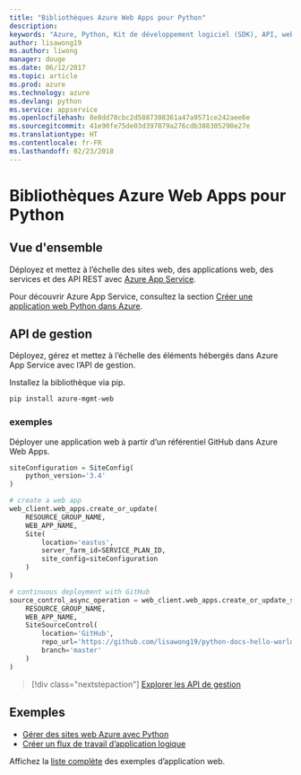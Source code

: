 ```yaml
---
title: "Bibliothèques Azure Web Apps pour Python"
description: 
keywords: "Azure, Python, Kit de développement logiciel (SDK), API, web apps, App Service"
author: lisawong19
ms.author: liwong
manager: douge
ms.date: 06/12/2017
ms.topic: article
ms.prod: azure
ms.technology: azure
ms.devlang: python
ms.service: appservice
ms.openlocfilehash: 8e8dd78cbc2d5887308361a47a9571ce242aee6e
ms.sourcegitcommit: 41e90fe75de03d397079a276cdb388305290e27e
ms.translationtype: HT
ms.contentlocale: fr-FR
ms.lasthandoff: 02/23/2018
---
```

# <a name="azure-web-apps-libraries-for-python"></a>Bibliothèques Azure Web Apps pour Python

## <a name="overview"></a>Vue d'ensemble

Déployez et mettez à l’échelle des sites web, des applications web, des services et des API REST avec [Azure App Service](/azure/app-service).

Pour découvrir Azure App Service, consultez la section [Créer une application web Python dans Azure](/azure/app-service-web/app-service-web-get-started-python).

## <a name="management-api"></a>API de gestion

Déployez, gérez et mettez à l’échelle des éléments hébergés dans Azure App Service avec l’API de gestion.

Installez la bibliothèque via pip.

```bash
pip install azure-mgmt-web
```

### <a name="example"></a>exemples

Déployer une application web à partir d’un référentiel GitHub dans Azure Web Apps.

```python
siteConfiguration = SiteConfig(
    python_version='3.4'
)

# create a web app
web_client.web_apps.create_or_update(
    RESOURCE_GROUP_NAME,
    WEB_APP_NAME,
    Site(
        location='eastus',
        server_farm_id=SERVICE_PLAN_ID,
        site_config=siteConfiguration
    )
)

# continuous deployment with GitHub
source_control_async_operation = web_client.web_apps.create_or_update_source_control(
    RESOURCE_GROUP_NAME,
    WEB_APP_NAME,
    SiteSourceControl(
        location='GitHub',
        repo_url='https://github.com/lisawong19/python-docs-hello-world',
        branch='master'
    )
)
```
> [!div class="nextstepaction"]
> [Explorer les API de gestion](/python/api/overview/azure/webapps/management)

## <a name="samples"></a>Exemples 

* [Gérer des sites web Azure avec Python][1]
* [Créer un flux de travail d’application logique][2]
 
Affichez la [liste complète](https://azure.microsoft.com/en-us/resources/samples/?platform=python&term=web-app) des exemples d’application web.

[1]: https://azure.microsoft.com/resources/samples/app-service-web-python-manage
[2]: ../docs-ref-conceptual/python-sdk-azure-samples-logic-app-workflow.md